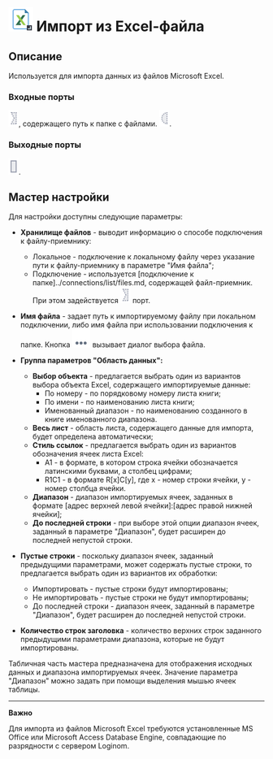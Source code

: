 # ![](../../media/app/icons/vendors/importexcelfile.svg) Импорт из Excel-файла

## Описание

Используется для импорта данных из файлов Microsoft Excel.

### Входные порты

![](../../media/app/icons/ports/optional_input_connection_inactive.svg), содержащего путь к папке с файлами.
![](../../media/app/icons/ports/optional_input_variable_inactive.svg).

### Выходные порты

![](../../media/app/icons/ports/output_table_inactive.svg).

## Мастер настройки

Для настройки доступны следующие параметры:

* **Хранилище файлов** - выводит информацию о способе подключения к файлу-приемнику:
    * Локальное - подключение к локальному файлу через указание пути к файлу-приемнику в параметре "Имя файла";
    * Подключение - используется [подключение к папке]../connections/list/files.md, содержащей файл-приемник. При этом задействуется ![](../../media/app/integration/import/optional_input_connection_inactive.svg) порт.

* **Имя файла** - задает путь к импортируемому файлу при локальном подключении, либо имя файла при использовании подключения к папке. Кнопка ![](../../media/app/icons/toolbar_18/browse.svg) вызывает диалог выбора файла.

* **Группа параметров "Область данных":**
    * **Выбор объекта** - предлагается выбрать один из вариантов выбора объекта Excel, содержащего импортируемые данные:
      * По номеру - по порядковому номеру листа книги;
      * По имени - по наименованию листа книги;
      * Именованный диапазон - по наименованию созданного в книге именованного диапазона.
    * **Весь лист** - область листа, содержащего данные для импорта, будет определена автоматически;
    * **Стиль ссылок** - предлагается выбрать один из вариантов обозначения ячеек листа Excel:
      * A1 - в формате, в котором строка ячейки обозначается латинскими буквами, а столбец цифрами;
      * R1C1 - в формате R[x]C[y], где x - номер строки ячейки, y - номер столбца ячейки.
    * **Диапазон** - диапазон импортируемых ячеек, заданных в формате [адрес верхней левой ячейки]:[адрес правой нижней ячейки];
    * **До последней строки** - при выборе этой опции диапазон ячеек, заданный в параметре "Диапазон", будет расширен до последней непустой строки.

* **Пустые строки** - поскольку диапазон ячеек, заданный предыдущими параметрами, может содержать пустые строки, то предлагается выбрать один из вариантов их обработки:
    * Импортировать - пустые строки будут импортированы;
    * Не импортировать - пустые строки не будут импортированы;
    * До последней строки - диапазон ячеек, заданный в параметре "Диапазон", будет расширен до последней непустой строки.

* **Количество строк заголовка** - количество верхних строк заданного предыдущими параметрами диапазона, которые не будут импортированы.

Табличная часть мастера предназначена для отображения исходных данных и диапазона импортируемых ячеек. Значение параметра "Диапазон" можно задать при помощи выделения мышью ячеек таблицы.

-----

**Важно**

Для импорта из файлов Microsoft Excel требуются установленные MS Office или Microsoft Access Database Engine, совпадающие по разрядности с сервером Loginom.
